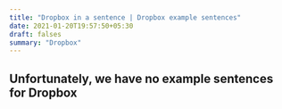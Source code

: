 ```yaml
---
title: "Dropbox in a sentence | Dropbox example sentences"
date: 2021-01-20T19:57:50+05:30
draft: falses
summary: "Dropbox"
---
```

## Unfortunately, we have no example sentences for Dropbox                 
